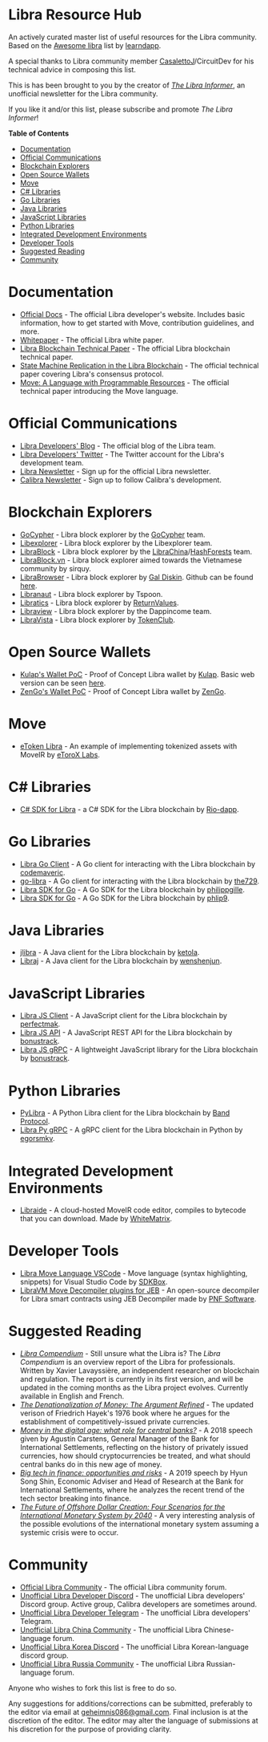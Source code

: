 # Libra Resource Hub
An actively curated master list of useful resources for the Libra community. Based on the [Awesome libra](https://github.com/learndapp/awesome-libra) list by [learndapp](https://github.com/learndapp).

A special thanks to Libra community member [CasalettoJ](https://github.com/CasalettoJ)/CircuitDev for his technical advice in composing this list.

This is has been brought to you by the creator of [*The Libra Informer*](https://librainformer.substack.com/), an unofficial newsletter for the Libra community.

If you like it and/or this list, please subscribe and promote *The Libra Informer*! 

**Table of Contents**

- [Documentation](#documentation)
- [Official Communications](#official-communications)
- [Blockchain Explorers](#blockchain-explorers)
- [Open Source Wallets](#open-source-wallets)
- [Move](#move)
- [C# Libraries](c#-libraries)
- [Go Libraries](#go-libraries)
- [Java Libraries](java-libraries)
- [JavaScript Libraries](#javascript-libraries)
- [Python Libraries](#python-libraries)
- [Integrated Development Environments](#integrated-development-environments)
- [Developer Tools](#developer-tools)
- [Suggested Reading](#suggested-reading)
- [Community](#community)


# Documentation
* [Official Docs](https://developers.libra.org/docs/welcome-to-libra) - The official Libra developer's website. Includes basic information, how to get started with Move, contribution guidelines, and more.
* [Whitepaper](https://libra.org/en-US/white-paper/) - The official Libra white paper.
* [Libra Blockchain Technical Paper](https://developers.libra.org/docs/the-libra-blockchain-paper.html) - The official Libra blockchain technical paper.
* [State Machine Replication in the Libra Blockchain](https://developers.libra.org/docs/state-machine-replication-paper) - The official technical paper covering Libra's consensus protocol.
* [Move: A Language with Programmable Resources](https://developers.libra.org/docs/assets/papers/libra-move-a-language-with-programmable-resources.pdf) - The official technical paper introducing the Move language.

# Official Communications
* [Libra Developers' Blog](https://developers.libra.org/blog/) - The official blog of the Libra team.
* [Libra Developers' Twitter](https://twitter.com/LibraDev) - The Twitter account for the Libra's development team.
* [Libra Newsletter](https://developers.libra.org/newsletter_form) - Sign up for the official Libra newsletter.
* [Calibra Newsletter](https://calibra.com/#newsletter) - Sign up to follow Calibra's development.

# Blockchain Explorers
* [GoCypher](https://www.gocypher.com/gocypher/) - Libra block explorer by the [GoCypher](https://gocypher.com/gocypher/) team.
* [Libexplorer](https://libexplorer.com/) - Libra block explorer by the Libexplorer team.
* [LibraBlock](https://librablock.io/) - Libra block explorer by the [LibraChina](https://libra-china.org/)/[HashForests](http://www.hashforests.com/) team.
* [LibraBlock.vn](https://librablock.vn/) - Libra block explorer aimed towards the Vietnamese community by sirquy.
* [LibraBrowser](https://librabrowser.io/stats) - Libra block explorer by [Gal Diskin](https://twitter.com/gal_diskin). Github can be found [here](https://github.com/Disk1n/LibraBrowser).
* [Libranaut](https://libranaut.io/) - Libra block explorer by Tspoon.
* [Libratics](http://libratics.com) - Libra block explorer by [ReturnValues](http://www.returnvalues.com/).
* [Libraview](http://libraview.org/) - Libra block explorer by the Dappincome team.
* [LibraVista](http://libravista.com) - Libra block explorer by [TokenClub](https://tokenclub.com/).

# Open Source Wallets
* [Kulap's Wallet PoC](https://github.com/dpikalov/libra-wallet) - Proof of Concept Libra wallet by [Kulap](https://www.kulap.io/). Basic web version can be seen [here](https://dev.kulap.io/libra/#/).
* [ZenGo's Wallet PoC](https://github.com/KZen-networks/libra) - Proof of Concept Libra wallet by [ZenGo](https://zengo.com/).

# Move
*  [eToken Libra](https://github.com/etoroxlabs/etoken-libra) - An example of implementing tokenized assets with MoveIR by [eToroX Labs](https://github.com/etoroxlabs).

# C# Libraries
* [C# SDK for Libra](https://github.com/Rio-dapp/libra-csharp-sdk) - a C# SDK for the Libra blockchain by [Rio-dapp](https://github.com/Rio-dapp).

# Go Libraries
* [Libra Go Client](https://github.com/codemaveric/libra-go) - A Go client for interacting with the Libra blockchain by [codemaveric](https://github.com/codemaveric/).
* [go-libra](https://github.com/the729/go-libra) - A Go client for interacting with the Libra blockchain by [the729](https://github.com/the729/).
* [Libra SDK for Go](https://github.com/philippgille/libra-sdk-go) - A Go SDK for the Libra blockchain by [philippgille](https://github.com/philippgille/).
* [Libra SDK for Go](https://github.com/phlip9/libra_example) - A Go SDK for the Libra blockchain by [phlip9](https://github.com/phlip9).

# Java Libraries
* [jlibra](https://github.com/ketola/jlibra) - A Java client for the Libra blockchain by [ketola](https://github.com/ketola).
* [Libraj](https://github.com/libra-vista/libraj) - A Java client for the Libra blockchain by [wenshenjun](https://github.com/wenshenjun).

# JavaScript Libraries
* [Libra JS Client](https://github.com/perfectmak/libra-core) - A JavaScript client for the Libra blockchain by [perfectmak](https://github.com/perfectmak/).
* [Libra JS API](https://github.com/bonustrack/libra-api) - A JavaScript REST API for the Libra blockchain by [bonustrack](https://github.com/bonustrack).
* [Libra JS gRPC](https://github.com/bonustrack/libra-grpc) - A lightweight JavaScript library for the Libra blockchain by [bonustrack](https://github.com/bonustrack).

# Python Libraries
* [PyLibra](https://github.com/bandprotocol/pylibra) - A Python Libra client for the Libra blockchain  by [Band Protocol](https://github.com/bandprotocol).
* [Libra Py gRPC](https://github.com/egorsmkv/libra-grpc-py) - A gRPC client for the Libra blockchain in Python by [egorsmkv](https://github.com/egorsmkv/).

# Integrated Development Environments
* [Libraide](https://libraide.com/) - A cloud-hosted MoveIR code editor, compiles to bytecode that you can download. Made by [WhiteMatrix](https://twitter.com/matrix_white).

# Developer Tools
* [Libra Move Language VSCode](https://github.com/sdkbox/vscode-libra-move/) - Move language (syntax highlighting, snippets) for Visual Studio Code by [SDKBox](https://www.sdkbox.com/).
* [LibraVM Move Decompiler plugins for JEB](https://github.com/pnfsoftware/jeb-plugin-libra) - An open-source decompiler for Libra smart contracts using JEB Decompiler made by [PNF Software](https://www.pnfsoftware.com/).

# Suggested Reading
* [*Libra Compendium*](https://libracompendium.com/) - Still unsure what the Libra is? The *Libra Compendium* is an overview report of the Libra for professionals. Written by Xavier Lavayssière, an independent researcher on blockchain and regulation. The report is currently in its first version, and will be updated in the coming months as the Libra project evolves. Currently available in English and French.
* [*The Denationalization of Money: The Argument Refined*](https://nakamotoinstitute.org/static/docs/denationalisation.pdf) - The updated verison of Friedrich Hayek's 1976 book where he argues for the establishment of competitively-issued private currencies.
* [*Money in the digital age: what role for central banks?*](https://www.bis.org/speeches/sp180206.pdf) - A 2018 speech given by Agustín Carstens, General Manager of the Bank for International Settlements, reflecting on the history of privately issued currencies, how should cryptocurrencies be treated, and what should central banks do in this new age of money.
* [*Big tech in finance: opportunities and risks*](https://www.bis.org/speeches/sp190630b.pdf) - A 2019 speech by Hyun Song Shin, Economic Adviser and Head of Research at the Bank for International Settlements, where he analyzes the recent trend of the tech sector breaking into finance.
* [*The Future of Offshore Dollar Creation: Four Scenarios for the International Monetary System by 2040*](http://publications.iass-potsdam.de/pubman/item/escidoc:3259916:5/component/escidoc:3302891/IASS_Discussion_Paper_3259916_.pdf) - A very interesting analysis of the possible evolutions of the international monetary system assuming a systemic crisis were to occur.

# Community
* [Official Libra Community](https://community.libra.org/) - The official Libra community forum.
* [Unofficial Libra Developer Discord](https://discord.gg/fq833s7) - The unofficial Libra developers' Discord group. Active group, Calibra developers are sometimes around.
* [Unofficial Libra Developer Telegram](https://t.me/joinchat/DAQb4RSNpqEok3p-QdmaKQ) - The unofficial Libra developers' Telegram.
* [Unofficial Libra China Community](https://community.libra-china.org/) - The unofficial Libra Chinese-language forum.
* [Unofficial Libra Korea Discord](https://discord.gg/fsHrQGU) - The unofficial Libra Korean-language discord group.
* [Unofficial Libra Russia Community](https://libratalk.ru/) - The unofficial Libra Russian-language forum.


Anyone who wishes to fork this list is free to do so.

Any suggestions for additions/corrections can be submitted, preferably to the editor via email at geheimnis086@gmail.com. Final inclusion is at the discretion of the editor. The editor may alter the language of submissions at his discretion for the purpose of providing clarity.
